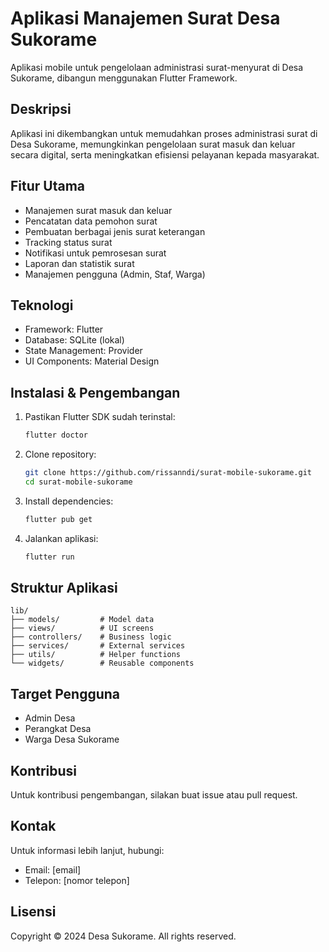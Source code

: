 # Aplikasi Manajemen Surat Desa Sukorame

Aplikasi mobile untuk pengelolaan administrasi surat-menyurat di Desa Sukorame, dibangun menggunakan Flutter Framework.

## Deskripsi
Aplikasi ini dikembangkan untuk memudahkan proses administrasi surat di Desa Sukorame, memungkinkan pengelolaan surat masuk dan keluar secara digital, serta meningkatkan efisiensi pelayanan kepada masyarakat.

## Fitur Utama
- Manajemen surat masuk dan keluar
- Pencatatan data pemohon surat
- Pembuatan berbagai jenis surat keterangan
- Tracking status surat
- Notifikasi untuk pemrosesan surat
- Laporan dan statistik surat
- Manajemen pengguna (Admin, Staf, Warga)

## Teknologi
- Framework: Flutter
- Database: SQLite (lokal)
- State Management: Provider
- UI Components: Material Design

## Instalasi & Pengembangan

1. Pastikan Flutter SDK sudah terinstal:
   ```bash
   flutter doctor
   ```

2. Clone repository:
   ```bash
   git clone https://github.com/rissanndi/surat-mobile-sukorame.git
   cd surat-mobile-sukorame
   ```

3. Install dependencies:
   ```bash
   flutter pub get
   ```

4. Jalankan aplikasi:
   ```bash
   flutter run
   ```

## Struktur Aplikasi

```
lib/
├── models/         # Model data
├── views/          # UI screens
├── controllers/    # Business logic
├── services/       # External services
├── utils/          # Helper functions
└── widgets/        # Reusable components
```

## Target Pengguna
- Admin Desa
- Perangkat Desa
- Warga Desa Sukorame

## Kontribusi
Untuk kontribusi pengembangan, silakan buat issue atau pull request.

## Kontak
Untuk informasi lebih lanjut, hubungi:
- Email: [email]
- Telepon: [nomor telepon]

## Lisensi
Copyright © 2024 Desa Sukorame. All rights reserved.
